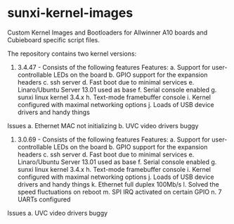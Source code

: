 sunxi-kernel-images
===================

Custom Kernel Images and Bootloaders for Allwinner A10 boards and Cubieboard specific script files.

The repository contains two kernel versions:

1. 3.4.47 - Consists of the following features
Features: a. Support for user-controllable LEDs on the board 
          b. GPIO support for the expansion headers 
          c. ssh server 
          d. Fast boot due to minimal services 
          e. Linaro/Ubuntu Server 13.01 used as base 
          f. Serial console enabled 
          g. sunxi linux kernel 3.4.x 
          h. Text-mode framebuffer console 
          i. Kernel configured with maximal networking options
          j. Loads of USB device drivers and handy things


Issues    a. Ethernet MAC not initializing
          b. UVC video drivers buggy
          
          
1. 3.0.69 - Consists of the following features
Features: a. Support for user-controllable LEDs on the board 
          b. GPIO support for the expansion headers 
          c. ssh server 
          d. Fast boot due to minimal services 
          e. Linaro/Ubuntu Server 13.01 used as base 
          f. Serial console enabled 
          g. sunxi linux kernel 3.4.x 
          h. Text-mode framebuffer console 
          i. Kernel configured with maximal networking options
          j. Loads of USB device drivers and handy things
          k. Ethernet full duplex 100Mb/s 
          l. Solved the speed fluctuations on reboot
          m. SPI IRQ activated on certain GPIO
          n. 7 UARTs configured


Issues    a. UVC video drivers buggy
